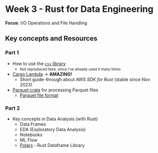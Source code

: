 # Week 3 - Rust for Data Engineering

__Focus__: I/O Operations and File Handling


## Key concepts and Resources

### Part 1
- How to use the [`csv` library](https://docs.rs/csv/latest/csv/) 
  - <small>Not reproduced here, since I've already used it many times</small>
- [Cargo Lambda](https://www.cargo-lambda.info/) -> **AMAZING!**
  - Short guide-through about *AWS SDK for Rust* (stable since Nov 2023)
- [Parquet crate](https://crates.io/crates/parquet) for processing Parquet files
  - [Parquet file format](https://parquet.apache.org/)

### Part 2

- Key concepts in Data Analysis (with Rust)
  - Data Frames
  - EDA (Exploratory Data Analysis)
  - Notebooks
  - ML Flow
  - [Polars](https://pola.rs) - Rust Dataframe Library